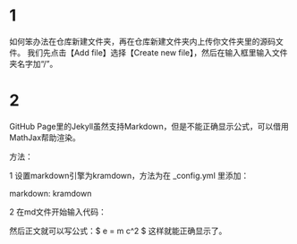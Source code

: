# 1
如何笨办法在仓库新建文件夹，再在仓库新建文件夹内上传你文件夹里的源码文件。
我们先点击【Add file】选择【Create new file】，然后在输入框里输入文件夹名字加“/”。
# 2
GitHub Page里的Jekyll虽然支持Markdown，但是不能正确显示公式，可以借用MathJax帮助渲染。

方法：

1 设置markdown引擎为kramdown，方法为在 _config.yml 里添加：

markdown: kramdown

2 在md文件开始输入代码：

<head>
    <script src="https://cdn.mathjax.org/mathjax/latest/MathJax.js?config=TeX-AMS-MML_HTMLorMML" type="text/javascript"></script>
    <script type="text/x-mathjax-config">
        MathJax.Hub.Config({
            tex2jax: {
            skipTags: ['script', 'noscript', 'style', 'textarea', 'pre'],
            inlineMath: [['$','$']]
            }
        });
    </script>
</head>
然后正文就可以写公式：$ e = m c^2 $ 这样就能正确显示了。

